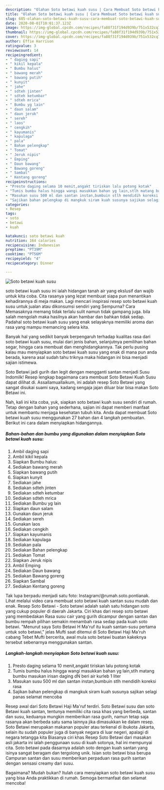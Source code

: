 ```yaml
---
description: "Olahan Soto betawi kuah susu | Cara Membuat Soto betawi kuah susu Yang Lezat Sekali"
title: "Olahan Soto betawi kuah susu | Cara Membuat Soto betawi kuah susu Yang Lezat Sekali"
slug: 685-olahan-soto-betawi-kuah-susu-cara-membuat-soto-betawi-kuah-susu-yang-lezat-sekali
date: 2020-08-01T10:01:37.123Z
image: https://img-global.cpcdn.com/recipes/fa88f31f194d939b/751x532cq70/soto-betawi-kuah-susu-foto-resep-utama.jpg
thumbnail: https://img-global.cpcdn.com/recipes/fa88f31f194d939b/751x532cq70/soto-betawi-kuah-susu-foto-resep-utama.jpg
cover: https://img-global.cpcdn.com/recipes/fa88f31f194d939b/751x532cq70/soto-betawi-kuah-susu-foto-resep-utama.jpg
author: Effie Harrison
ratingvalue: 3
reviewcount: 14
recipeingredient:
- " daging sapi"
- " kikil kepala"
- " Bumbu halus"
- " bawang merah"
- " bawang putih"
- " kunyit"
- " jahe"
- " sdteh jinten"
- " sdteh ketumbar"
- " sdteh mrica"
- " Bumbu yg lain"
- " daun salam"
- " daun jeruk"
- " sereh"
- " laos"
- " cengkih"
- " kayumanis"
- " kapulaga"
- " pala"
- " Bahan pelengkap"
- " Tomat"
- " Jeruk nipis"
- " Emping"
- " Daun bawang"
- " Bawang goreng"
- " Sambal"
- " Kentang goreng"
recipeinstructions:
- "Presto daging selama 10 menit,angakt tiriskan lalu potong kotak"
- "Tumis bumbu halus hingga wangi masukkan bahan yg lain,stlh matang bumbu masukan irisan daging dN beri air kurleb 1 liter"
- "Masukan susu 500 ml dan santan instan,bumbuin stlh mendidih koreksi rasa"
- "Sajikan bahan pelengkap di mangkuk siram kuah susunya sajikan selagi panas selamat mencoba"
categories:
- Resep
tags:
- soto
- betawi
- kuah

katakunci: soto betawi kuah 
nutrition: 164 calories
recipecuisine: Indonesian
preptime: "PT39M"
cooktime: "PT56M"
recipeyield: "4"
recipecategory: Dinner

---
```



![Soto betawi kuah susu](https://img-global.cpcdn.com/recipes/fa88f31f194d939b/751x532cq70/soto-betawi-kuah-susu-foto-resep-utama.jpg)


soto betawi kuah susu ini ialah hidangan tanah air yang ekslusif dan wajib untuk kita coba. Cita rasanya yang lezat membuat siapa pun menantikan kehadirannya di meja makan.
Lagi mencari inspirasi resep soto betawi kuah susu untuk jualan atau dikonsumsi sendiri yang Sempurna? Cara Memasaknya memang tidak terlalu sulit namun tidak gampang juga. bila salah mengolah maka hasilnya akan hambar dan bahkan tidak sedap. Padahal soto betawi kuah susu yang enak selayaknya memiliki aroma dan rasa yang mampu memancing selera kita.

Banyak hal yang sedikit banyak berpengaruh terhadap kualitas rasa dari soto betawi kuah susu, mulai dari jenis bahan, selanjutnya pemilihan bahan segar, hingga cara membuat dan menghidangkannya. Tak perlu pusing kalau mau menyiapkan soto betawi kuah susu yang enak di mana pun anda berada, karena asal sudah tahu triknya maka hidangan ini bisa menjadi sajian istimewa.

Soto Betawi jadi gurih dan legit dengan mengganti santan menjadi Susu Indomilk! Resep lengkap bagaimana cara membuat Soto Betawi Kuah Susu dapat dilihat di. Assallamuallaikum, ini adalah resep Soto Betawi yang sangat disukai suami saya, kadang sengaja jajan diluar biar bisa makan Soto Betawi ini.


Nah, kali ini kita coba, yuk, siapkan soto betawi kuah susu sendiri di rumah. Tetap dengan bahan yang sederhana, sajian ini dapat memberi manfaat untuk membantu menjaga kesehatan tubuh kita. Anda dapat membuat Soto betawi kuah susu menggunakan 27 bahan dan 4 langkah pembuatan. Berikut ini cara dalam menyiapkan hidangannya.

<!--inarticleads1-->

##### Bahan-bahan dan bumbu yang digunakan dalam menyiapkan Soto betawi kuah susu:

1. Ambil  daging sapi
1. Ambil  kikil kepala
1. Siapkan  Bumbu halus:
1. Sediakan  bawang merah
1. Siapkan  bawang putih
1. Siapkan  kunyit
1. Sediakan  jahe
1. Sediakan  sdteh jinten
1. Sediakan  sdteh ketumbar
1. Sediakan  sdteh mrica
1. Sediakan  Bumbu yg lain
1. Siapkan  daun salam
1. Gunakan  daun jeruk
1. Sediakan  sereh
1. Gunakan  laos
1. Sediakan  cengkih
1. Siapkan  kayumanis
1. Sediakan  kapulaga
1. Sediakan  pala
1. Sediakan  Bahan pelengkap
1. Sediakan  Tomat
1. Siapkan  Jeruk nipis
1. Ambil  Emping
1. Sediakan  Daun bawang
1. Sediakan  Bawang goreng
1. Siapkan  Sambal
1. Sediakan  Kentang goreng


Tak lupa berpadu menjadi satu foto: Instagram/@rumah.soto.pontianak. Lihat melalui video cara membuat soto betawi kuah santan susu mudah dan enak. Resep Soto Betawi - Soto betawi adalah salah satu hidangan soto yang cukup populer di daerah Jakarta. Ciri khas dari resep soto betawi yang membedakan Rasa susu cair yang gurih dicampur dengan santan dan bumbu rempah pilihan semakin menambah rasa sedap pada kuah soto betawi. &#34;Menurut saya Soto Betawi H Ma&#39;ruf itu kuah santan-susu pertama untuk soto betawi,&#34; jelas Mufti saat ditemui di Soto Betawi Haji Ma&#39;ruh cabang Tebet Mufti bercerita, awal mula soto betawi buatan kakeknya tersebut sebenarnya menggunakan santan. 

<!--inarticleads2-->

##### Langkah-langkah menyiapkan Soto betawi kuah susu:

1. Presto daging selama 10 menit,angakt tiriskan lalu potong kotak
1. Tumis bumbu halus hingga wangi masukkan bahan yg lain,stlh matang bumbu masukan irisan daging dN beri air kurleb 1 liter
1. Masukan susu 500 ml dan santan instan,bumbuin stlh mendidih koreksi rasa
1. Sajikan bahan pelengkap di mangkuk siram kuah susunya sajikan selagi panas selamat mencoba


Resep awal dari Soto Betawi Haji Ma&#39;ruf terdiri. Soto Betawi susu dan soto Betawi kuah santan, tentunya memiliki cita rasa khas yang berbeda, santan dan susu, keduanya mungkin memberikan rasa gurih, namun tetap saja rasanya akan berbeda satu sama lainnya jika dimasukkan ke dalam resep. Soto Betawi merupakan makanan populer atau terkenal di ibukota Jakarta, selain itu sudah populer juga di banyak negara di luar negeri, apalagi di negara tetangga kita Biasanya ciri khas Resep Soto Betawi dari masakan asli jakarta ini ialah penggunaan susu di kuah sotonya, hal ini mempunyai cita. Soto betawi pada dasarnya adalah soto dengan kuah santan yang isinya sangat beragam dan tergolong unik. Isian soto betawi bisa berupa Campuran santan dan susu memberikan perpaduan rasa gurih santan dengan sensasi creamy dari susu. 

Bagaimana? Mudah bukan? Itulah cara menyiapkan soto betawi kuah susu yang bisa Anda praktikkan di rumah. Semoga bermanfaat dan selamat mencoba!
